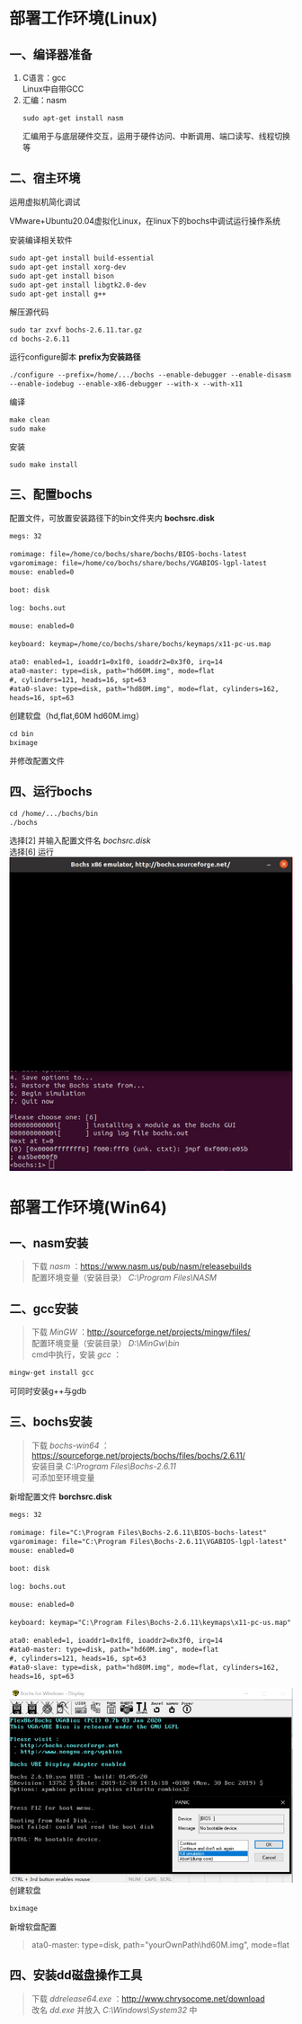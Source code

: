 # 部署工作环境(Linux)
## 一、编译器准备
1. C语言：gcc  
   Linux中自带GCC
2. 汇编：nasm
   ```shell
   sudo apt-get install nasm
   ```
   汇编用于与底层硬件交互，运用于硬件访问、中断调用、端口读写、线程切换等
## 二、宿主环境
运用虚拟机简化调试

VMware+Ubuntu20.04虚拟化Linux，在linux下的bochs中调试运行操作系统

安装编译相关软件
```shell
sudo apt-get install build-essential
sudo apt-get install xorg-dev
sudo apt-get install bison
sudo apt-get install libgtk2.0-dev
sudo apt-get install g++
```
解压源代码
```shell
sudo tar zxvf bochs-2.6.11.tar.gz
cd bochs-2.6.11
```
运行configure脚本 **prefix为安装路径**
```shell
./configure --prefix=/home/.../bochs --enable-debugger --enable-disasm --enable-iodebug --enable-x86-debugger --with-x --with-x11
```
编译
```shell
make clean
sudo make
```
安装
```shell
sudo make install 
```
## 三、配置bochs
配置文件，可放置安装路径下的bin文件夹内
**bochsrc.disk**
```
megs: 32

romimage: file=/home/co/bochs/share/bochs/BIOS-bochs-latest
vgaromimage: file=/home/co/bochs/share/bochs/VGABIOS-lgpl-latest
mouse: enabled=0

boot: disk

log: bochs.out

mouse: enabled=0

keyboard: keymap=/home/co/bochs/share/bochs/keymaps/x11-pc-us.map

ata0: enabled=1, ioaddr1=0x1f0, ioaddr2=0x3f0, irq=14
ata0-master: type=disk, path="hd60M.img", mode=flat
#, cylinders=121, heads=16, spt=63
#ata0-slave: type=disk, path="hd80M.img", mode=flat, cylinders=162, heads=16, spt=63

```
创建软盘（hd,flat,60M hd60M.img）
```shell
cd bin
bximage
```
并修改配置文件
## 四、运行bochs
```shell
cd /home/.../bochs/bin
./bochs
```
选择[2] 并输入配置文件名 *bochsrc.disk*  
选择[6] 运行
![FirstExecute](pic/1.4_1.jpg)

# 部署工作环境(Win64)
## 一、nasm安装
> 下载 *nasm* ：https://www.nasm.us/pub/nasm/releasebuilds  
> 配置环境变量（安装目录） *C:\Program Files\NASM*
## 二、gcc安装
> 下载 *MinGW* ：http://sourceforge.net/projects/mingw/files/  
> 配置环境变量（安装目录） *D:\MinGw\bin*  
> cmd中执行，安装 *gcc* ：  
```cmd
mingw-get install gcc
```
可同时安装g++与gdb
## 三、bochs安装
> 下载 *bochs-win64* ：https://sourceforge.net/projects/bochs/files/bochs/2.6.11/  
> 安装目录 *C:\Program Files\Bochs-2.6.11*  
> 可添加至环境变量  

新增配置文件 **borchsrc.disk**
```
megs: 32

romimage: file="C:\Program Files\Bochs-2.6.11\BIOS-bochs-latest"
vgaromimage: file="C:\Program Files\Bochs-2.6.11\VGABIOS-lgpl-latest"
mouse: enabled=0

boot: disk

log: bochs.out

mouse: enabled=0

keyboard: keymap="C:\Program Files\Bochs-2.6.11\keymaps\x11-pc-us.map"

ata0: enabled=1, ioaddr1=0x1f0, ioaddr2=0x3f0, irq=14
#ata0-master: type=disk, path="hd60M.img", mode=flat
#, cylinders=121, heads=16, spt=63
#ata0-slave: type=disk, path="hd80M.img", mode=flat, cylinders=162, heads=16, spt=63
```
![WindowsFirstExecute](pic/1.3_1.jpg)
创建软盘
```cmd
bximage
```
新增软盘配置
> ata0-master: type=disk, path="yourOwnPath\hd60M.img", mode=flat
## 四、安装dd磁盘操作工具
> 下载 *ddrelease64.exe* ：http://www.chrysocome.net/download  
> 改名 *dd.exe* 并放入 *C:\Windows\System32* 中